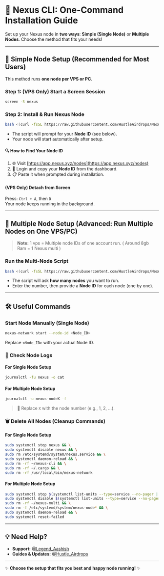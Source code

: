 # 🚀 Nexus CLI: One-Command Installation Guide
Set up your Nexus node in **two ways**: **Simple (Single Node)** or **Multiple Nodes**. Choose the method that fits your needs!

---

## 🚦 Simple Node Setup (Recommended for Most Users)

This method runs **one node per VPS or PC**.

### **Step 1: (VPS Only) Start a Screen Session**

```bash
screen -S nexus
```

### **Step 2: Install & Run Nexus Node**

```bash
bash <(curl -fsSL https://raw.githubusercontent.com/HustleAirdrops/Nexus-Node-One-Command/main/installation.sh)
```

- The script will prompt for your **Node ID** (see below).
- Your node will start automatically after setup.

#### 🔍 **How to Find Your Node ID**

1. 🌐 Visit [https://app.nexus.xyz/nodes](https://app.nexus.xyz/nodes)
2. 🔑 Login and copy your **Node ID** from the dashboard.
3. 📋 Paste it when prompted during installation.

#### **(VPS Only) Detach from Screen**

Press: `Ctrl + A`, then `D`  
Your node keeps running in the background.

---

## 🔄 Multiple Node Setup (Advanced: Run Multiple Nodes on One VPS/PC)

> **Note:** 1 vps = Multiple node IDs of one account run. ( Around 8gb Ram = 1 Nexus multi )

### **Run the Multi-Node Script**

```bash
bash <(curl -fsSL https://raw.githubusercontent.com/HustleAirdrops/Nexus-Node-One-Command/main/multi.sh)
```

- The script will ask **how many nodes** you want to run.
- Enter the number, then provide a **Node ID** for each node (one by one).

---

## 🛠️ Useful Commands

### **Start Node Manually (Single Node)**

```bash
nexus-network start --node-id <Node_ID>
```
Replace `<Node_ID>` with your actual Node ID.

### 📄 **Check Node Logs**

#### **For Single Node Setup**

```bash
journalctl -fu nexus -o cat
```

#### **For Multiple Node Setup**

```bash
journalctl -u nexus-nodeX -f
```
> 📌 Replace `X` with the node number (e.g., 1, 2, ...).

### 🗑️ **Delete All Nodes (Cleanup Commands)**

#### **For Single Node Setup**

```bash
sudo systemctl stop nexus && \
sudo systemctl disable nexus && \
sudo rm /etc/systemd/system/nexus.service && \
sudo systemctl daemon-reload && \
sudo rm -rf ~/nexus-cli && \
sudo rm -rf ~/.cargo && \
sudo rm -rf /usr/local/bin/nexus-network
```

#### **For Multiple Node Setup**

```bash
sudo systemctl stop $(systemctl list-units --type=service --no-pager | grep nexus-node | awk '{print $1}') && \
sudo systemctl disable $(systemctl list-units --type=service --no-pager | grep nexus-node | awk '{print $1}') && \
sudo rm -rf ~/nexus-multi && \
sudo rm -f /etc/systemd/system/nexus-node* && \
sudo systemctl daemon-reload && \
sudo systemctl reset-failed
```

---

## 💡 Need Help?

- **Support:** [@Legend_Aashish](https://t.me/Legend_Aashish)
- **Guides & Updates:** [@Hustle_Airdrops](https://t.me/Hustle_Airdrops)

---

✨ **Choose the setup that fits you best and happy node running!** ✨
